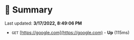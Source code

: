 # 📖 Summary
Last updated: **3/17/2022, 8:49:06 PM**

- `GET` [https://google.com](https://google.com) - **Up** (115ms)
